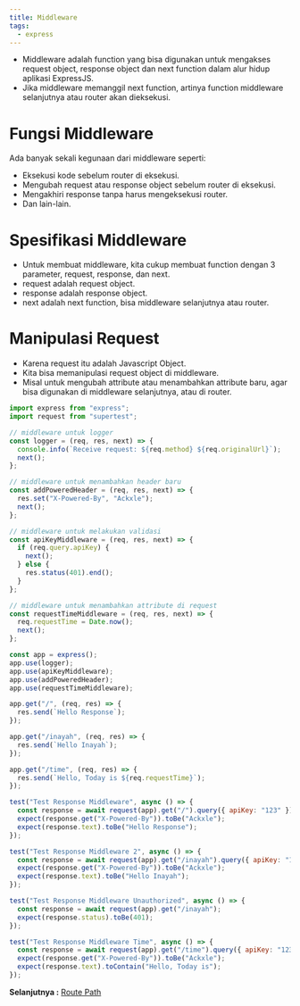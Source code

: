 ```yaml
---
title: Middleware
tags:
  - express
---
```


- Middleware adalah function yang bisa digunakan untuk mengakses request object, response object dan next function dalam alur hidup aplikasi ExpressJS.
- Jika middleware memanggil next function, artinya function middleware selanjutnya atau router akan dieksekusi.

# Fungsi Middleware

Ada banyak sekali kegunaan dari middleware seperti:

- Eksekusi kode sebelum router di eksekusi.
- Mengubah request atau response object sebelum router di eksekusi.
- Mengakhiri response tanpa harus mengeksekusi router.
- Dan lain-lain.

# Spesifikasi Middleware

- Untuk membuat middleware, kita cukup membuat function dengan 3 parameter, request, response, dan next.
- request adalah request object.
- response adalah response object.
- next adalah next function, bisa middleware selanjutnya atau router.

# Manipulasi Request

- Karena request itu adalah Javascript Object.
- Kita bisa memanipulasi request object di middleware.
- Misal untuk mengubah attribute atau menambahkan attribute baru, agar bisa digunakan di middleware selanjutnya, atau di router.

```js
import express from "express";
import request from "supertest";

// middleware untuk logger
const logger = (req, res, next) => {
  console.info(`Receive request: ${req.method} ${req.originalUrl}`);
  next();
};

// middleware untuk menambahkan header baru
const addPoweredHeader = (req, res, next) => {
  res.set("X-Powered-By", "Ackxle");
  next();
};

// middleware untuk melakukan validasi
const apiKeyMiddleware = (req, res, next) => {
  if (req.query.apiKey) {
    next();
  } else {
    res.status(401).end();
  }
};

// middleware untuk menambahkan attribute di request
const requestTimeMiddleware = (req, res, next) => {
  req.requestTime = Date.now();
  next();
};

const app = express();
app.use(logger);
app.use(apiKeyMiddleware);
app.use(addPoweredHeader);
app.use(requestTimeMiddleware);

app.get("/", (req, res) => {
  res.send(`Hello Response`);
});

app.get("/inayah", (req, res) => {
  res.send(`Hello Inayah`);
});

app.get("/time", (req, res) => {
  res.send(`Hello, Today is ${req.requestTime}`);
});

test("Test Response Middleware", async () => {
  const response = await request(app).get("/").query({ apiKey: "123" });
  expect(response.get("X-Powered-By")).toBe("Ackxle");
  expect(response.text).toBe("Hello Response");
});

test("Test Response Middleware 2", async () => {
  const response = await request(app).get("/inayah").query({ apiKey: "123" });
  expect(response.get("X-Powered-By")).toBe("Ackxle");
  expect(response.text).toBe("Hello Inayah");
});

test("Test Response Middleware Unauthorized", async () => {
  const response = await request(app).get("/inayah");
  expect(response.status).toBe(401);
});

test("Test Response Middleware Time", async () => {
  const response = await request(app).get("/time").query({ apiKey: "123" });
  expect(response.get("X-Powered-By")).toBe("Ackxle");
  expect(response.text).toContain("Hello, Today is");
});
```

**Selanjutnya :** [Route Path](routepath.md)